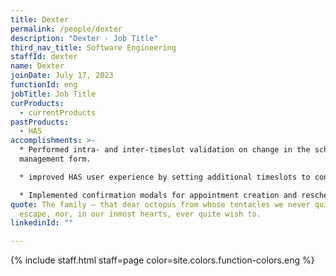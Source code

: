 ```yaml
---
title: Dexter
permalink: /people/dexter
description: "Dexter - Job Title"
third_nav_title: Software Engineering
staffId: dexter
name: Dexter
joinDate: July 17, 2023
functionId: eng
jobTitle: Job Title
curProducts:
  - currentProducts
pastProducts:
  - HAS
accomplishments: >-
  * Performed intra- and inter-timeslot validation on change in the schedule
  management form. 

  * improved HAS user experience by setting additional timeslots to continue from the end of the previous selection.

  * Implemented confirmation modals for appointment creation and rescheduling in HAS
quote: The family – that dear octopus from whose tentacles we never quite
  escape, nor, in our inmost hearts, ever quite wish to.
linkedinId: ""

---
```


{% include staff.html staff=page color=site.colors.function-colors.eng %}

